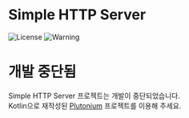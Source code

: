 # Simple HTTP Server
![License](https://img.shields.io/badge/license-MIT-blue.svg)
![Warning](https://img.shields.io/badge/Warning-Deprecated-red.svg)

# 개발 중단됨
Simple HTTP Server 프로젝트는 개발이 중단되었습니다.  
Kotlin으로 재작성된 [Plutonium](https://github.com/yottabyte090/plutonium) 프로젝트를 이용해 주세요.
